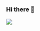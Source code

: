 ### Hi there 👋

<!--
**Gasso21/Gasso21** is a ✨ _special_ ✨ repository because its `README.md` (this file) appears on your GitHub profile.

Here are some ideas to get you started:

- 🔭 I’m currently working on ...
- 🌱 I’m currently learning ...
- 👯 I’m looking to collaborate on ...
- 🤔 I’m looking for help with ...
- 💬 Ask me about ...
- 📫 How to reach me: ...
- 😄 Pronouns: ...
- ⚡ Fun fact: ...
-->

<a href="https://mail.google.com/mail/?view=cm&amp;fs=1&amp;to=jhjung1227@gmail.com" target="_blank"><img src="https://img.shields.io/badge/jhjung1227@gmail.com-FFFFFF?style=social&logo=#EA4335&logoColor=critical"/></a>
